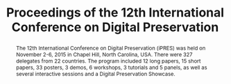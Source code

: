 ---
abstract: The 12th International Conference on Digital Preservation (iPRES) was held
  on November 2-6, 2015 in Chapel Hill, North Carolina, USA.  There were 327 delegates
  from 22 countries.  The program included 12 long papers, 15 short papers, 33 posters,
  3 demos, 6 workshops, 3 tutorials and 5 panels, as well as several interactive sessions
  and a Digital Preservation Showcase.
creators:
- Crabtree, Jonathan
- Konstantelos, Leo
- Zierau, Eld
- Woods, Kam
- Pennock, Maureen
- Maeda, Yukio
- Tibbo, Helen
- McGovern, Nancy
- Lee, Christopher
date: null
document_url: https://services.phaidra.univie.ac.at/api/object/o:429524/download
grand_parent: iPRES
institutions: []
keywords:
- digital preservation
- digital curation
- chapel hill
landing_page_url: https://phaidra.univie.ac.at/o:429524
language: eng
layout: publication
license: CC BY 4.0 International
notes_url: null
parent: iPRES 2015
presentation_url: null
publication_type: paper
size: 29281551
source_name: iPRES
title: Proceedings of the 12th International Conference on Digital Preservation
year: 2015
---